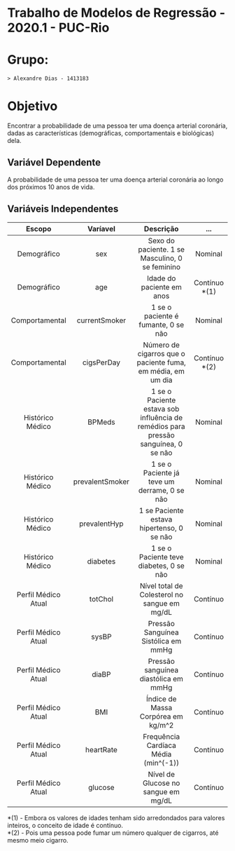 # Trabalho de Modelos de Regressão - 2020.1 - PUC-Rio
# Grupo:
	> Alexandre Dias - 1413183
# Objetivo
Encontrar a probabilidade de uma pessoa ter uma doença arterial coronária, dadas as características (demográficas, comportamentais e biológicas) dela.
## Variável Dependente
A probabilidade de uma pessoa ter uma doença arterial coronária ao longo dos próximos 10 anos de vida.
## Variáveis Independentes
|       Escopo        |    Varíavel     |                             Descrição                             |      ...      |
| :-----------------: | :-------------: | :---------------------------------------------------------------: | :-----------: |
|     Demográfico     |       sex       |              Sexo do paciente. 1 se Masculino, 0 se feminino      |    Nominal    |
|     Demográfico     |       age       |                     Idade do paciente em anos                     | Contínuo *(1) |
|   Comportamental    |  currentSmoker  |                 1 se o paciente é fumante, 0 se não               |    Nominal    |
|   Comportamental    |   cigsPerDay    |   Número de cigarros que o paciente fuma, em média, em um dia     | Contínuo *(2) |
|  Histórico Médico   |     BPMeds      | 1 se o Paciente estava sob influência de remédios para pressão sanguínea, 0 se não |    Nominal    |
|  Histórico Médico   | prevalentSmoker |         1 se o Paciente já teve um derrame, 0 se não              |    Nominal    |
|  Histórico Médico   |  prevalentHyp   |             1 se Paciente estava hipertenso, 0 se não             |    Nominal    |
|  Histórico Médico   |    diabetes     |                  1 se o Paciente teve diabetes, 0 se não          |    Nominal    |
| Perfil Médico Atual |     totChol     |          Nível total de Colesterol no sangue em mg/dL             |   Contínuo    |
| Perfil Médico Atual |      sysBP      |             Pressão Sanguínea Sistólica em mmHg                   |   Contínuo    |
| Perfil Médico Atual |      diaBP      |                   Pressão sanguínea diastólica em mmHg            |   Contínuo    |
| Perfil Médico Atual |       BMI       |                     Índice de Massa Corpórea em kg/m^2            |   Contínuo    |
| Perfil Médico Atual |    heartRate    |                 Frequência Cardíaca Média (min^(-1))              |   Contínuo    |
| Perfil Médico Atual |     glucose     |                 Nível de Glucose no sangue em mg/dL               |   Contínuo    |

*(1) - Embora os valores de idades tenham sido arredondados para valores inteiros, o conceito de idade é contínuo.  
*(2) - Pois uma pessoa pode fumar um número qualquer de cigarros, até mesmo meio cigarro.